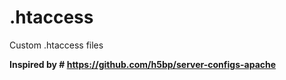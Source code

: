 # .htaccess
Custom .htaccess files

**Inspired by # https://github.com/h5bp/server-configs-apache**

